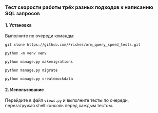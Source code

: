 ### Тест скорости работы трёх разных подходов к написанию SQL запросов

#### 1. Установка
Выполните по очереди команды:
```
git clone https://github.com/Friskes/orm_query_speed_tests.git
```
```
python -m venv venv
```
```
python manage.py makemigrations
```
```
python manage.py migrate
```
```
python manage.py createmockdata
```

#### 2. Использование
Перейдите в файл `views.py` и выполните тесты по очереди, перезагружая shell консоль перед каждым тестом.
